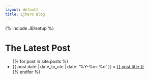 ```yaml
---
layout: default
title: Ljhero Blog
---
```

{% include JB/setup %}
<h1>The Latest Post </h1>
<ul class="posts">
  {% for post in site.posts %}
    <li><span>{{ post.date | date_to_utc | date: '%Y-%m-%d' }}</span> &raquo; <a href="{{ BASE_PATH }}{{ post.url }}">{{ post.title }}</a>
	</li>
  {% endfor %}
</ul>


